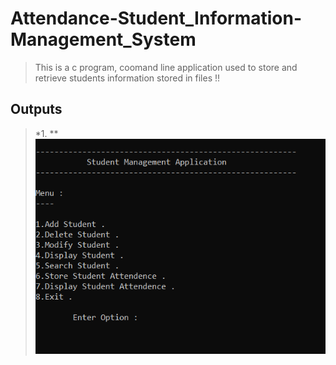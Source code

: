 # Attendance-Student_Information-Management_System

>This is a c program, coomand line application used to store and retrieve students information stored in files !!

## Outputs

>*1.
>**![](https://github.com/Prajwal-YP/imageCache/blob/main/op1.png)
